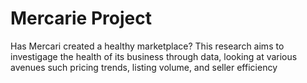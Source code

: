 # Mercarie Project


Has Mercari created a healthy marketplace? This research aims to investigage the health of its business through data, looking at various avenues such pricing trends, listing volume, and seller efficiency
